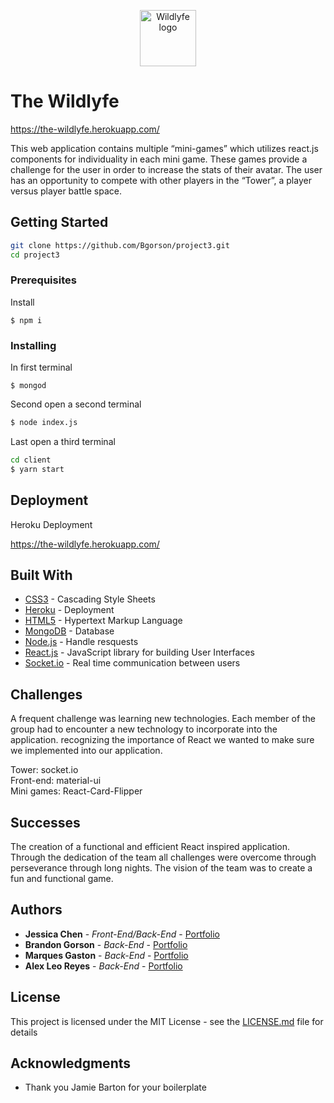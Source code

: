 
<p align="center"><a href="https://github.com/Bgorson/project3/blob/develop/client/public/favicon.png"><img src="https://github.com/Bgorson/project3/blob/develop/client/public/favicon.png" title="Wildlyfe" alt="Wildlyfe logo" width="90"></a></p>

# The Wildlyfe

https://the-wildlyfe.herokuapp.com/

This web application contains multiple “mini-games” which utilizes react.js components for individuality in each mini game. These games provide a challenge for the user in order to increase the stats of their avatar. The user has an opportunity to compete with other players in the “Tower”, a player versus player battle space.

## Getting Started


```bash
git clone https://github.com/Bgorson/project3.git
cd project3
```

### Prerequisites

Install

```
$ npm i
```

### Installing

In  first terminal

```
$ mongod
```

Second open a second terminal
```bash
$ node index.js
```

Last open a third terminal

```bash
cd client
$ yarn start
```



## Deployment

Heroku Deployment

https://the-wildlyfe.herokuapp.com/

## Built With

* [CSS3](https://developer.mozilla.org/en-US/docs/Web/CSS) - Cascading Style Sheets
* [Heroku](https://www.heroku.com/home) - Deployment
* [HTML5](https://developer.mozilla.org/en-US/docs/Web/HTML) - Hypertext Markup Language
* [MongoDB](https://www.mongodb.com/) - Database
* [Node.js](https://nodejs.org/en/) - Handle resquests
* [React.js](https://reactjs.org/) -  JavaScript library for building User Interfaces
* [Socket.io](https://socket.io/) - Real time communication between users


## Challenges

A frequent challenge was learning new technologies. Each member of the group had to encounter a new technology to incorporate into the application. recognizing the importance of React we wanted to make sure we implemented into our application.

Tower: socket.io
<br>
Front-end: material-ui
<br>
Mini games: React-Card-Flipper

## Successes

The creation of a functional and efficient React inspired application. Through the dedication of the team all challenges were overcome through perseverance through long nights. The vision of the team was to create a fun and functional game.

## Authors

* **Jessica Chen** - *Front-End/Back-End* - [Portfolio](jchen211.github.io)
* **Brandon Gorson** - *Back-End* - [Portfolio](bgorson.github.io)
* **Marques Gaston** - *Back-End* - [Portfolio](gastonm1.github.io/Portfolio)
* **Alex Leo Reyes** - *Back-End* - [Portfolio](alreyes15.github.io/portfolio)


## License

This project is licensed under the MIT License - see the [LICENSE.md](LICENSE.md) file for details

## Acknowledgments

* Thank you Jamie Barton for your boilerplate
